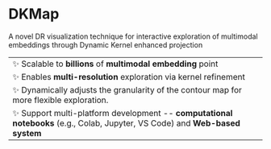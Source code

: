 # DKMap <a href="https://github.com/DKMap-VIS/DKMap" style="color: #65513C; font-family: 'Maiden Orange', sans-serif; font-weight: bold;"></a>
A novel DR visualization technique for interactive exploration of multimodal embeddings through Dynamic Kernel enhanced projection


<table>
  <tr>
    <td>✨ Scalable to <strong>billions</strong> of <strong>multimodal embedding</strong> point</td>
  </tr>
  <tr></tr>
  <tr>
    <td>✨ Enables <strong>multi-resolution</strong> exploration via kernel
refinement</td>
  </tr>
  <tr></tr>
  <tr>
    <td>✨ Dynamically adjusts the granularity of the contour map for more flexible exploration.</td>
  </tr>
  <tr></tr>
  <tr>
    <td>✨ Support multi-platform development -- <strong>computational notebooks</strong> (e.g., Colab, Jupyter, VS Code) and <strong>Web-based system</strong></td>
  </tr>
  <tr></tr>
</table>
